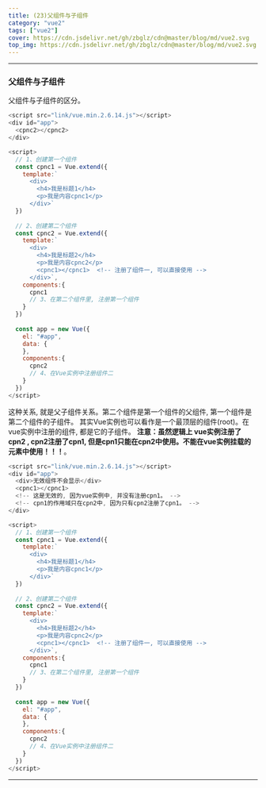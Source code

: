 ```yaml
---
title: (23)父组件与子组件
category: "vue2"
tags: ["vue2"]
cover: https://cdn.jsdelivr.net/gh/zbglz/cdn@master/blog/md/vue2.svg
top_img: https://cdn.jsdelivr.net/gh/zbglz/cdn@master/blog/md/vue2.svg
---
```


***

### 父组件与子组件

父组件与子组件的区分。


```js vue2
<script src="link/vue.min.2.6.14.js"></script>
<div id="app">
  <cpnc2></cpnc2>
</div>

<script>
  // 1、创建第一个组件
  const cpnc1 = Vue.extend({  
    template:`
      <div>
        <h4>我是标题1</h4>
        <p>我是内容cpnc1</p>
      </div>`
  })
  
  // 2、创建第二个组件
  const cpnc2 = Vue.extend({
    template:`
      <div>
        <h4>我是标题2</h4>
        <p>我是内容cpnc2</p>
        <cpnc1></cpnc1>  <!-- 注册了组件一, 可以直接使用 -->
      </div>`,
    components:{
      cpnc1
      // 3、在第二个组件里, 注册第一个组件
    }
  })
  
  const app = new Vue({
    el: "#app",
    data: {
    },
    components:{
      cpnc2
      // 4、在Vue实例中注册组件二
    }
  })
</script>
```


这种关系, 就是父子组件关系。第二个组件是第一个组件的父组件, 第一个组件是第二个组件的子组件。
其实Vue实例也可以看作是一个最顶层的组件(root)。在vue实例中注册的组件, 都是它的子组件。
**注意：虽然逻辑上 vue实例注册了cpn2 , cpn2注册了cpn1, 但是cpn1只能在cpn2中使用。不能在vue实例挂载的元素中使用！！！**。


```js vue2
<script src="link/vue.min.2.6.14.js"></script>
<div id="app">
  <div>无效组件不会显示</div>
  <cpnc1></cpnc1>
  <!-- 这是无效的, 因为vue实例中, 并没有注册cpn1。 -->
  <!-- cpn1的作用域只在cpn2中, 因为只有cpn2注册了cpn1。 -->
</div>

<script>
  // 1、创建第一个组件
  const cpnc1 = Vue.extend({  
    template:`
      <div>
        <h4>我是标题1</h4>
        <p>我是内容cpnc1</p>
      </div>`
  })
  
  // 2、创建第二个组件
  const cpnc2 = Vue.extend({
    template:`
      <div>
        <h4>我是标题2</h4>
        <p>我是内容cpnc2</p>
        <cpnc1></cpnc1>  <!-- 注册了组件一, 可以直接使用 -->
      </div>`,
    components:{
      cpnc1
      // 3、在第二个组件里, 注册第一个组件
    }
  })
  
  const app = new Vue({
    el: "#app",
    data: {
    },
    components:{
      cpnc2
      // 4、在Vue实例中注册组件二
    }
  })
</script>
```


***